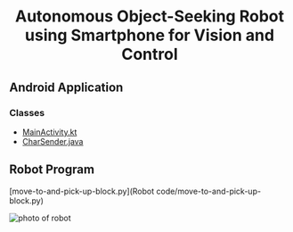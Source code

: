 <div align="center">
  
# Autonomous Object-Seeking Robot using Smartphone for Vision and Control


</div>

## Android Application
### Classes
- [MainActivity.kt](My-Camera-Capture-App/app/src/main/java/com/example/myapplication/MainActivity.kt)
- [CharSender.java](My-Camera-Capture-App/app/src/main/java/com/example/myapplication/CharSender.java)

## Robot Program
[move-to-and-pick-up-block.py](Robot code/move-to-and-pick-up-block.py)

</div>

![photo of robot](https://github.com/user-attachments/assets/21b545be-cd5c-4605-8736-2be5eb632939)
